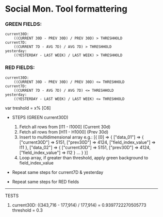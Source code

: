 # Social Mon. Tool formattering

### GREEN FIELDS:
	current30D:
		((CURRENT 30D - PREV 30D) / PREV 30D) > THRESHHOLD
	current7D:
		((CURRENT 7D - AVG 7D) / AVG 7D) > THRESHHOLD
	yesterday:
		((YESTERDAY - LAST WEEK) / LAST WEEK) > THRESHHOLD

### RED FIELDS:
	current30D:
		((CURRENT 30D - PREV 30D) / PREV 30D) <= THRESHHOLD
	current7D:
		((CURRENT 7D - AVG 7D) / AVG 7D) <= THRESHHOLD
	yesterday:
		((YESTERDAY - LAST WEEK) / LAST WEEK) <= THRESHHOLD

var treshold = x% [C6]
	
- STEPS (GREEN current30D)
	1. Fetch all rows from [I11 - I1000] (Current 30d)
	2. Fetch all rows from [H11 - H1000] (Prev 30d)
	3. Insert to multidimensional array e.g.:
		[{
			[0] => {
				["data_01"] => {
					["current30D"] => 5151,
					["prev30D"] => 4124,
					["field_index_value"] => I11
				},
				["data_02"] => {
					["current30D"] => 5151,
					["prev30D"] => 4124,
					["field_index_value"] => I12
				}
				...
			}
		}]
	4. Loop array, if greater than threshold, apply green background to field_index_value
	
- Repeat same steps for current7D & yesterday
- Repeat same steps for RED fields

---

TESTS

1. current30D:
	((343,716 - 177,914) / 177,914) = 0.9397722270505773
	threshold = 0.3
